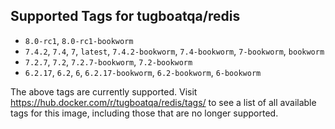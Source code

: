 ## Supported Tags for tugboatqa/redis

* `8.0-rc1`, `8.0-rc1-bookworm`
* `7.4.2`, `7.4`, `7`, `latest`, `7.4.2-bookworm`, `7.4-bookworm`, `7-bookworm`, `bookworm`
* `7.2.7`, `7.2`, `7.2.7-bookworm`, `7.2-bookworm`
* `6.2.17`, `6.2`, `6`, `6.2.17-bookworm`, `6.2-bookworm`, `6-bookworm`

The above tags are currently supported. Visit https://hub.docker.com/r/tugboatqa/redis/tags/ to see a list of all available tags for this image, including those that are no longer supported.
